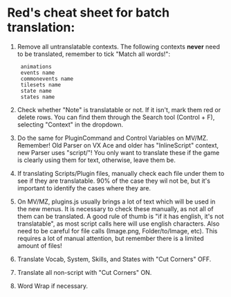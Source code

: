 # Red's cheat sheet for batch translation:

1. Remove all untranslatable contexts. The following contexts **never** need to be translated, remember to tick "Match all words!":

        animations
        events name
        commonevents name
        tilesets name
        state name
        states name

2. Check whether "Note" is translatable or not. If it isn't, mark them red or delete rows. You can find them through the Search tool (Control + F), selecting "Context" in the dropdown.

3. Do the same for PluginCommand and Control Variables on MV/MZ. Remember! Old Parser on VX Ace and older has "InlineScript" context, new Parser uses "script/"! You only want to translate these if the game is clearly using them for text, otherwise, leave them be.

4. If translating Scripts/Plugin files, manually check each file under them to see if they are translatable. 90% of the case they wil not be, but it's important to identify the cases where they are.

5. On MV/MZ, plugins.js usually brings a lot of text which will be used in the new menus. It is necessary to check these manually, as not all of them can be translated. A good rule of thumb is "if it has english, it's not translatable", as most script calls here will use english characters. Also need to be careful for file calls (Image.png, Folder/to/Image, etc). This requires a lot of manual attention, but remember there is a limited amount of files!

6. Translate Vocab, System, Skills, and States with "Cut Corners" OFF.

7. Translate all non-script with "Cut Corners" ON.

8. Word Wrap if necessary.